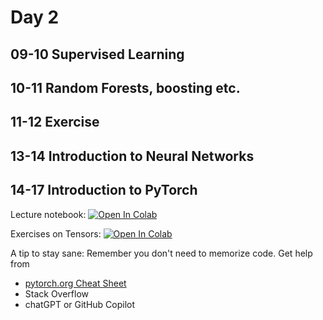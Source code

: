# Day 2

## 09-10 Supervised Learning

## 10-11 Random Forests, boosting etc.

## 11-12 Exercise

## 13-14 Introduction to Neural Networks

## 14-17 Introduction to PyTorch

Lecture notebook:
[![Open In Colab](https://colab.research.google.com/assets/colab-badge.svg)](https://colab.research.google.com/github/Center-for-Health-Data-Science/IntroToML/blob/HEAD/Day2/intro_to_pytorch.ipynb)


Exercises on Tensors:
[![Open In Colab](https://colab.research.google.com/assets/colab-badge.svg)](https://colab.research.google.com/github/Center-for-Health-Data-Science/IntroToML/blob/HEAD/Day2/intro_to_pytorch_tensors_exercise.ipynb)


A tip to stay sane: Remember you don't need to memorize code. Get help from
- [pytorch.org Cheat Sheet](https://pytorch.org/tutorials/beginner/ptcheat.html)
- Stack Overflow
- chatGPT or GitHub Copilot
